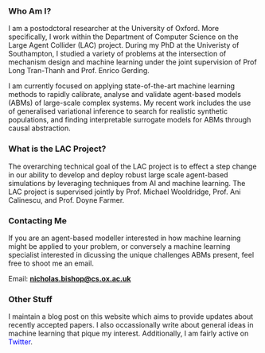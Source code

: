 ### Who Am I?

I am a postodctoral researcher at the University of Oxford. More specifically, 
I work within the Department of Computer Science on the Large Agent Collider (LAC) 
project. During my PhD at the Univeristy of Southampton, I studied a variety of problems at the intersection of mechanism design and machine learning under the joint supervision of 
Prof Long Tran-Thanh and Prof. Enrico Gerding.

I am currently focused on applying state-of-the-art machine
learning methods to rapidly calibrate, analyse and validate agent-based models (ABMs) of large-scale complex systems. My recent work includes the use of generalised variational inference to search for realistic synthetic populations, 
and finding interpretable surrogate models for ABMs through causal abstraction. 

### What is the LAC Project?

The overarching technical goal of the LAC project is to effect a step change in our ability to develop and deploy robust large scale agent-based simulations by leveraging techniques from AI and machine learning. The LAC project is supervised jointly by Prof. Michael Wooldridge, Prof. Ani Calinescu, and Prof. Doyne Farmer.

### Contacting Me
If you are an agent-based modeller interested in how machine learning might be applied
to your problem, or conversely a machine learning specialist interested in dicussing the unique challenges ABMs present, feel free to shoot me an email. 

Email: **nicholas.bishop@cs.ox.ac.uk**

### Other Stuff
I maintain a blog post on this website which aims to provide updates about recently accepted papers. I also occassionally write about general ideas in machine learning that pique my interest. Additionally, I am fairly active on <span style="color:blue">Twitter</span>. 
